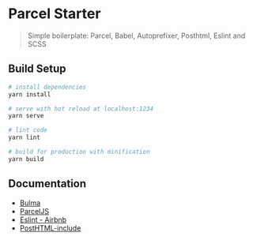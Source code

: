 # Parcel Starter

> Simple boilerplate: Parcel, Babel, Autoprefixer, Posthtml, Eslint and SCSS

## Build Setup

```bash
# install dependencies
yarn install

# serve with hot reload at localhost:1234
yarn serve

# lint code
yarn lint

# build for production with minification
yarn build
```

## Documentation

- [Bulma](https://bulma.io/)
- [ParcelJS](https://parceljs.org/)
- [Eslint - Airbnb](https://github.com/airbnb/javascript)
- [PostHTML-include](https://github.com/posthtml/posthtml-include)
